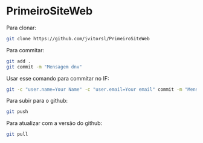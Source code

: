 # PrimeiroSiteWeb

Para clonar:

```sh
git clone https://github.com/jvitorsl/PrimeiroSiteWeb
```

Para commitar:

```sh
git add .
git commit -m "Mensagem dnv"
```

Usar esse comando para commitar no IF:

```sh
git -c "user.name=Your Name" -c "user.email=Your email" commit -m "Mensagem aqui"
```

Para subir para o github:

```sh
git push
```

Para atualizar com a versão do github:

```sh
git pull
```
